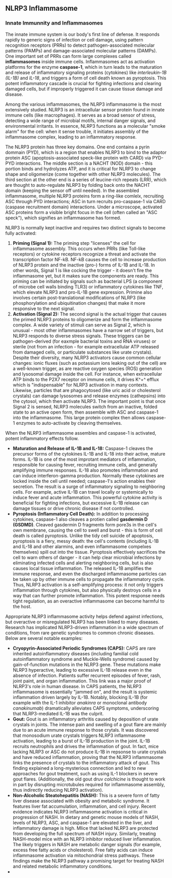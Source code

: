 ## NLRP3 Inflammasome

### Innate Immunnity and Inflammasomes

The innate immune system is our body's first line of defense. It responds rapidly to generic signs of infection or cell damage, using pattern recognition receptors (PRRs) to detect pathogen-associated molecular patterns (PAMPs) and damage-associated molecular patterns (DAMPs). One important set of PRRs can form large complexes called **inflammasomes** inside immune cells. Inflammasomes act as activation platforms for the enzyme **caspase-1**, which in turn leads to the maturation and release of inflammatory signaling proteins (cytokines) like _interleukin-1B_ _(IL-1B)_ and _IL-18_, and triggers a form of cell death known as pyroptosis. This potent inflammatory cascade is crucial for fighting infections and clearing damaged cells, but if improperly triggered it can cause tissue damage and disease. 

Among the various inflammasomes, the NLRP3 inflammasome is the most extensively studied. NLRP3 is an intracellular sensor protein found in innate immune cells (like macrophages). It serves as a broad sensor of stress, detecting a wide range of microbial motifs, internal danger signals, and environmental irritants. In essence, NLRP3 functions as a molecular "smoke alarm" for the cell: when it sense trouble, it initiates assembly of the inflammasome complex, leading to an inflammatory response.

The NLRP3 protein has three key domains. One end contains a pyrin dommain (PYD), which is a region that enables NLRP3 to bind to the adaptor protein ASC (apoptosis-associated speck-like protein with CARD) via PYD-PYD interactions. The middle section is a NACHT (NOD) domain - this portion binds and hydrolyzes ATP, and it is critical for NLRP3 to change shape and oligomerize (come together with other NLRP3 molecules). The third section at the other end is a series of leucine-rich repeats (LRR), which are thought to auto-regulate NLRP3 by folding back onto the NACHT domain (keeping the sensor off until needed). In the assembled inflammasome, multiple NLRP3 proteins form a ring-like comlelx, recruiting ASC through PYD interactions; ASC in turn recruits pro-caspase-1 via CARD (caspase recruitment domain) interactions. Under a microscope, activated ASC proteins form a visible bright focus in the cell (often called an "ASC speck"), which signifies an inflammasome has formed. 

NLRP3 is normally kept inactive and requires two distinct signals to become fully activated:
1. **Priming (Signal 1):** The priming step "licenses" the cell for inflammasome assembly. This occurs when PRRs (like Toll-like receptors) or cytokine receptors recognize a threat and activate the transcription factor NF-kB. NF-kB causes the cell to increase production of NLRP3 protein and the inactive (pro-) forms of IL-1B and IL-18. In other words, Signal 1 is like cocking the trigger - it doesn't fire the inflammasome yet, but it makes sure the components are ready. This priming can be initiated by signals such as bacterial LPS (a component of microbe cell walls binding TLR3) or inflammatory cytokines like TNF, which elevate NLRP3 and pro-IL-1B gene expression. Primine also involves certain post-translational modifications of NLRP3 (like phosphorylation and ubiquitination changes) that make it more responsive to the next signal.
2. **Activation (Signal 2):** The second signal is the actual trigger that causes the primed NLRP3 proteins to oligomerize and form the inflammasome complex. A wide variety of stimuli can serve as Signal 2, which is unusual - most other inflammasomes have a narrow set of triggers, but NLRP3 responds to diverse stress signals. These triggers can be pathogen-derived (for eaxmple bacterial toxins and RNA viruses) or sterile (not from an infection - for example extracellular ATP released from damaged cells, or particulate substances like urate crystals). Despite their diversity, many NLRP3 activators cause common cellular changes: ionic fluxes (such as potassium ions leaking out of the cell) are a well-known trigger, as are reactive oxygen species (ROS) generation and lysosomal damage inside the cell. For instance, when extracellular ATP binds to the P2X7 receptor on immune cells, it drives K^+^ efflux which is "indispensable" for NLRP3 activation in many contexts. Likewise, particles that are phagocytosed (like uric acid or cholesterol crystals) can damage lysosomes and release enzymes (cathepsins) into the cytosol, which then activate NLRP3. The important point is that once Signal 2 is sensed, NLRP3 molecules switch from an inactive, folded state to an active open form, then assemble with ASC and caspase-1 into the inflammasome. This large protein complex then allows caspase-1 enzymes to auto-activate by cleaving themselves. 

When the NLRP3 inflammasome assembles and caspase-1 is activated, potent inflammatory effects follow. 
- **Maturation and Release of IL-1B and IL-18:** Caspase-1 cleaves the precursor forms of the cytokines IL-1B and IL-18 into their active, mature forms. IL-1B is one of the most improtant mediators of inflammation, responsible for causing fever, recruiting immune cells, and generally amplifying immune responses. IL-18 also promotes inflammation and can induce interferon-gamma production. Normally these cytokines are locked inside the cell until needed; caspase-1's action enables their secretion. The result is a surge of inflammatory signaling to neighboring cells. For example, active IL-1B can travel locally or systemically to induce fever and acute inflammation. This powerful cytokine activity is beneficial for fighting infections, but excessive IL-1B release can damage tissues or drive chronic disease if not controlled.
- **Pyroptosis (Inflammatory Cell Death):** In addition to processing cytokines, caspase-1 also cleaves a protien called **gasdermin D (GSDMD)**. Cleaved gasdermin D fragments form pore3s in the cell's own membrane, causing the cell to swell and burst - this is form of cell death is called pyroptosis. Unlike the tidy cell suicide of apoptosis, pyroptosis is a fiery, messy death: the cell's contents (including IL-1B and IL-18 and other alarmins, and even inflammasome compelxes themselves) spill out into the tissue. Pyroptosis effectively sacrifices the cell to warn others of danger - it can help clear microbial infections by eliminating infected cells and alerting neighboring cells, but is also causes local tissue inflammation. The released IL-1B amplifies the immune response, and even the discharged inflammasome particles can be taken up by other immune cells to propagate the inflammatory cycle. Thus, NLRP3 activation is a self-amplifying process: it not only triggers inflammation through cytokines, but also physically destroys cells in a way that can further promote inflammation. This potent response needs tight regulation, as an overactive inflammasome can become harmful to the host.

Appropriate NLRP3 inflammasome activity helps defend against infections, but overactive or misregulated NLRP3 has been linked to many diseases. Research has implicated NLRP3-driven inflammation in a wide spectrum of conditions, from rare genetic syndromes to common chronic diseases. Below are several notable examples:
- **Cryopyrin-Associated Periodic Syndromes (CAPS):** CAPS are rare inherited autoinflammatory diseases (including familial cold autoinflammatory syndrome and Muckle-Wells syndrome) caused by gain-of-function mutations in the NLRP3 gene. These mutations make NLRP3 hyperactive, leading to excessive IL-1B release even in the absence of infection. Patients suffer recurrent episodes of fever, rash, joint paint, and organ inflammation. This link was a major proof of NLRP3's role in human disease. In CAPS patients, the NLRP3 inflammasome is essentially "jammed on", and the result is systemic inflammation driven largely by IL-1B. Notably, blocking IL-1B (for example with the IL-1 inhibitor _anakinra_ or monoclonal antibody _canakinumab_) dramatically alleviates CAPS symptoms, underscoring that NLRP3-mediated IL-1B was the culprit.
- **Gout:** Gout is an inflammatory arthritis caused by deposition of urate crystals in joints. The intense pain and swelling of a gout flare are mainly due to an acute immune response to those crytals. It was discovered that monosodium urate crystals triggers NLRP3 inflammasome activation, leading to a burst of IL-1B production in the joint. IL-1B recruits neutrophils and drives the inflammation of gout. In fact, mice lacking NLRP3 or ASC do not produce IL-1B in repsonse to urate crystals and have reduced inflammation, proving that the NLRP3 inflammasome links the presence of crystals to the inflammatory attack of gout. This finding explained a long-mysterious connection and led to new approaches for gout treatment, such as using IL-1 blockers in severe gout flares. (Additionally, the old gout druv _colchicine_ is thought to work in part by disrupting microtubules required for inflammasome assembly, thus indirectly reducing NLRP3 activation).
- **Non-Alcoholic Steatohepatitis (NASH):** This is a severe form of fatty liver disease associated with obesity and metabolic syndrome. It features liver fat accumulation, inflammation, and cell injury. Recent evidence indicates NLRP3 inflammasome activation is critical in progression of NASH. In dietary and genetic mouse models of NASH, levels of NLRP3, ASC, and caspase-1 are elevated in the liver, and inflammatory damage is high. MIice that lacked NLRP3 are protected from developing the full spectrum of NASH injury. Similarly, treating NASH-model mice with an NLRP3 inhibitor reduced liver inflammation. The likely triggers in NASH are metabolic danger signals (for example, excess free fatty acids or cholesterol). Free fatty acids can induce inflammasome activation via mitochondrial stress pathways. These findings make the NLRP3 pathway a promising target for treating NASH and related metabolic inflammatory conditions.
- 
